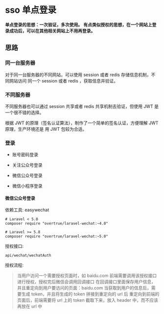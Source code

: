 # sso 单点登录

**单点登录的思想：一次验证，多次使用。**
**有点类似授权的思想，在一个网站上登录成功后，可以在其他相关网站上不用再登录。**

## 思路

### 同一台服务器

对于同一台服务器的不同网站，可以使用 session 或者 redis 存储信息机制，不同网站访问
同一个 session 或者 redis ，获取信息并验证。

### 不同服务器

不同服务器也可以通过 session 共享或者 redis 共享机制去验证，但使用 JWT 是一个很不错的选择。


根据 JWT 的原理（签名认证算法），制作了一个简单的签名认证，方便理解 JWT 原理，生产环境还是
用 JWT 包较为合适。 

### 登录

- 账号密码登录

- 关注公众号登录

- 微信公众号登录

- 微信小程序登录

#### 微信公众号登录

依赖工具: easywechat
```
# Laravel < 5.8
composer require "overtrue/laravel-wechat:~4.0"

# Laravel >= 5.8
composer require "overtrue/laravel-wechat:~5.0"
```

授权接口:
```
api/wechat/wechatAuth
```
授权流程:

> 当用户访问一个需要授权页面时，如 baidu.com 
> 前端需要调用该授权接口进行授权，授权完后微信会调用回调接口 
> 在回调接口里面保存用户信息，并且重定向到用户要访问的页面：baidu.com 
> 当获取到用户的信息后，需要生成 token，并且将生成的 token 拼接到重定向的 url 后 
> 重定向到前端的页面后，前端需要将 url 上的 token 截取下来，放入 header 中，而不应该再放在 url 中 


